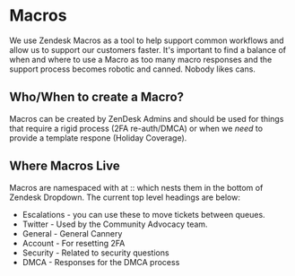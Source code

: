 # Macros

We use Zendesk Macros as a tool to help support common workflows and allow us to support our customers faster. It's important to find a balance of when and where to use a Macro as too many macro responses and the support process becomes robotic and canned. Nobody likes cans.

## Who/When to create a Macro?

Macros can be created by ZenDesk Admins and should be used for things that require a rigid process (2FA re-auth/DMCA) or when we _need_ to provide a template respone (Holiday Coverage).

## Where Macros Live

Macros are namespaced with at :: which nests them in the bottom of Zendesk Dropdown. The current top level headings are below:

* Escalations - you can use these to move tickets between queues.
* Twitter - Used by the Community Advocacy team.
* General - General Cannery
* Account - For resetting 2FA 
* Security - Related to security questions
* DMCA - Responses for the DMCA process